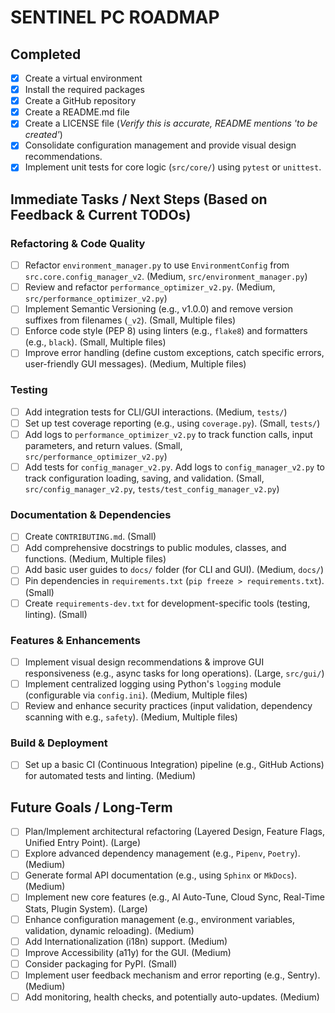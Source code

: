 # SENTINEL PC ROADMAP

## Completed
- [x] Create a virtual environment
- [x] Install the required packages
- [x] Create a GitHub repository
- [x] Create a README.md file
- [x] Create a LICENSE file (*Verify this is accurate, README mentions 'to be created'*)
- [x] Consolidate configuration management and provide visual design recommendations.
- [x] Implement unit tests for core logic (`src/core/`) using `pytest` or `unittest`.

## Immediate Tasks / Next Steps (Based on Feedback & Current TODOs)

### Refactoring & Code Quality
- [ ] Refactor `environment_manager.py` to use `EnvironmentConfig` from `src.core.config_manager_v2`. (Medium, `src/environment_manager.py`)
- [ ] Review and refactor `performance_optimizer_v2.py`. (Medium, `src/performance_optimizer_v2.py`)
- [ ] Implement Semantic Versioning (e.g., v1.0.0) and remove version suffixes from filenames (`_v2`). (Small, Multiple files)
- [ ] Enforce code style (PEP 8) using linters (e.g., `flake8`) and formatters (e.g., `black`). (Small, Multiple files)
- [ ] Improve error handling (define custom exceptions, catch specific errors, user-friendly GUI messages). (Medium, Multiple files)

### Testing
- [ ] Add integration tests for CLI/GUI interactions. (Medium, `tests/`)
- [ ] Set up test coverage reporting (e.g., using `coverage.py`). (Small, `tests/`)
- [ ] Add logs to `performance_optimizer_v2.py` to track function calls, input parameters, and return values. (Small, `src/performance_optimizer_v2.py`)
- [ ] Add tests for `config_manager_v2.py`. Add logs to `config_manager_v2.py` to track configuration loading, saving, and validation. (Small, `src/config_manager_v2.py`, `tests/test_config_manager_v2.py`)

### Documentation & Dependencies
- [ ] Create `CONTRIBUTING.md`. (Small)
- [ ] Add comprehensive docstrings to public modules, classes, and functions. (Medium, Multiple files)
- [ ] Add basic user guides to `docs/` folder (for CLI and GUI). (Medium, `docs/`)
- [ ] Pin dependencies in `requirements.txt` (`pip freeze > requirements.txt`). (Small)
- [ ] Create `requirements-dev.txt` for development-specific tools (testing, linting). (Small)

### Features & Enhancements
- [ ] Implement visual design recommendations & improve GUI responsiveness (e.g., async tasks for long operations). (Large, `src/gui/`)
- [ ] Implement centralized logging using Python's `logging` module (configurable via `config.ini`). (Medium, Multiple files)
- [ ] Review and enhance security practices (input validation, dependency scanning with e.g., `safety`). (Medium, Multiple files)

### Build & Deployment
- [ ] Set up a basic CI (Continuous Integration) pipeline (e.g., GitHub Actions) for automated tests and linting. (Medium)

## Future Goals / Long-Term

- [ ] Plan/Implement architectural refactoring (Layered Design, Feature Flags, Unified Entry Point). (Large)
- [ ] Explore advanced dependency management (e.g., `Pipenv`, `Poetry`). (Medium)
- [ ] Generate formal API documentation (e.g., using `Sphinx` or `MkDocs`). (Medium)
- [ ] Implement new core features (e.g., AI Auto-Tune, Cloud Sync, Real-Time Stats, Plugin System). (Large)
- [ ] Enhance configuration management (e.g., environment variables, validation, dynamic reloading). (Medium)
- [ ] Add Internationalization (i18n) support. (Medium)
- [ ] Improve Accessibility (a11y) for the GUI. (Medium)
- [ ] Consider packaging for PyPI. (Small)
- [ ] Implement user feedback mechanism and error reporting (e.g., Sentry). (Medium)
- [ ] Add monitoring, health checks, and potentially auto-updates. (Medium)
